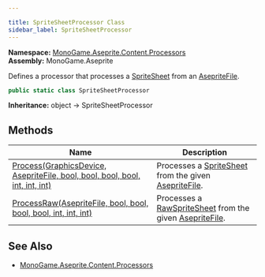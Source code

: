 ```yaml
---

title: SpriteSheetProcessor Class
sidebar_label: SpriteSheetProcessor
---
```

**Namespace:** [MonoGame.Aseprite.Content.Processors](../)  
**Assembly:** MonoGame.Aseprite

Defines a processor that processes a [SpriteSheet](../../../Sprites/SpriteSheet/) from an [AsepriteFile](../../../AsepriteFile/).

```csharp
public static class SpriteSheetProcessor
```

**Inheritance:** object → SpriteSheetProcessor

## Methods

| Name                                                                                               | Description                                                                                                                            |
| -------------------------------------------------------------------------------------------------- | -------------------------------------------------------------------------------------------------------------------------------------- |
| [Process(GraphicsDevice, AsepriteFile, bool, bool, bool, bool, int, int, int)](Methods/Process) | Processes a [SpriteSheet](../../../Sprites/SpriteSheet/) from the given [AsepriteFile](../../../AsepriteFile/).        |
| [ProcessRaw(AsepriteFile, bool, bool, bool, bool, int, int, int)](Methods/ProcessRaw)           | Processes a [RawSpriteSheet](../../../RawTypes/RawSpriteSheet/) from the given [AsepriteFile](../../../AsepriteFile/). |

## See Also

- [MonoGame.Aseprite.Content.Processors](../)


